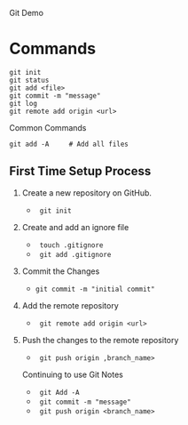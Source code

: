 Git Demo

# Commands

```
git init
git status
git add <file>
git commit -m "message"
git log
git remote add origin <url>
```

Common Commands
```
git add -A     # Add all files
```

## First Time Setup Process
1. Create a new  repository on GitHub.

    - ``` git init```
2. Create and add an ignore file
    - ``` touch .gitignore```
    - ``` git add .gitignore```
3. Commit the Changes
    - ```git commit -m "initial commit"```
4. Add the remote repository
    - ``` git remote add origin <url>```
5. Push the changes to the remote repository
    - ``` git push origin ,branch_name>```

    Continuing to use Git Notes
    - ``` git Add -A```
    - ``` git commit -m "message"```
    - ``` git push origin <branch_name>```
